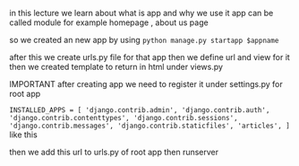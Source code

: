 in this lecture we learn about what is app and why we use it 
app can be called module for example homepage , about us page

so we created an new app by using `python manage.py startapp $appname`

after this we create urls.py file for that app then we define url and view for it 
then we created template to return in html under views.py

IMPORTANT 
after creating app we need to register it under settings.py for root app 

`INSTALLED_APPS = [
    'django.contrib.admin',
    'django.contrib.auth',
    'django.contrib.contenttypes',
    'django.contrib.sessions',
    'django.contrib.messages',
    'django.contrib.staticfiles',
    'articles',
]
`
like this 

then we add this url to urls.py of root app 
then runserver